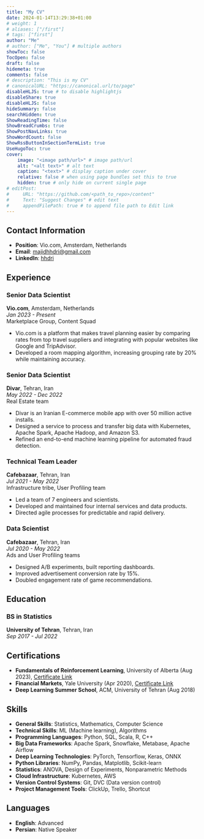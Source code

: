 ```yaml
---
title: "My CV"
date: 2024-01-14T13:29:38+01:00
# weight: 1
# aliases: ["/first"]
# tags: ["first"]
author: "Me"
# author: ["Me", "You"] # multiple authors
showToc: false
TocOpen: false
draft: false
hidemeta: true
comments: false
# description: "This is my CV"
# canonicalURL: "https://canonical.url/to/page"
disableHLJS: true # to disable highlightjs
disableShare: true
disableHLJS: false
hideSummary: false
searchHidden: true
ShowReadingTime: false
ShowBreadCrumbs: true
ShowPostNavLinks: true
ShowWordCount: false
ShowRssButtonInSectionTermList: true
UseHugoToc: true
cover:
    image: "<image path/url>" # image path/url
    alt: "<alt text>" # alt text
    caption: "<text>" # display caption under cover
    relative: false # when using page bundles set this to true
    hidden: true # only hide on current single page
# editPost:
#     URL: "https://github.com/<path_to_repo>/content"
#     Text: "Suggest Changes" # edit text
#     appendFilePath: true # to append file path to Edit link
---
```


## Contact Information
- **Position**: Vio.com, Amsterdam, Netherlands
- **Email**: majidhhdri@gmail.com
- **LinkedIn**: [hhdri](https://www.linkedin.com/in/hhdri)
<!-- - **Phone**: +31 686 33 28 77 -->

## Experience

### Senior Data Scientist
**Vio.com**, Amsterdam, Netherlands  
*Jan 2023 - Present*  
Marketplace Group, Content Squad
- Vio.com is a platform that makes travel planning easier by comparing rates from top travel suppliers and integrating with popular websites like Google and TripAdvisor.
- Developed a room mapping algorithm, increasing grouping rate by 20% while maintaining accuracy.

### Senior Data Scientist
**Divar**, Tehran, Iran  
*May 2022 - Dec 2022*  
Real Estate team  
- Divar is an Iranian E-commerce mobile app with over 50 million active installs.
- Designed a service to process and transfer big data with Kubernetes, Apache Spark, Apache Hadoop, and Amazon S3.
- Refined an end-to-end machine learning pipeline for automated fraud detection.

### Technical Team Leader
**Cafebazaar**, Tehran, Iran  
*Jul 2021 - May 2022*  
Infrastructure tribe, User Profiling team  
- Led a team of 7 engineers and scientists.
- Developed and maintained four internal services and data products.
- Directed agile processes for predictable and rapid delivery.

### Data Scientist
**Cafebazaar**, Tehran, Iran  
*Jul 2020 - May 2022*  
Ads and User Profiling teams  
- Designed A/B experiments, built reporting dashboards.
- Improved advertisement conversion rate by 15%.
- Doubled engagement rate of game recommendations.

## Education

### BS in Statistics
**University of Tehran**, Tehran, Iran  
*Sep 2017 - Jul 2022*

## Certifications

- **Fundamentals of Reinforcement Learning**, University of Alberta (Aug 2023), [Certificate Link](https://coursera.org/share/5753c0988f7c4e6c853bf665e5e41e38)
- **Financial Markets**, Yale University (Apr 2020), [Certificate Link](https://coursera.org/share/893fe6d6fc9cd8ad2ae1f39a04ec0354)
- **Deep Learning Summer School**, ACM, University of Tehran (Aug 2018)

## Skills

- **General Skills**: Statistics, Mathematics, Computer Science
- **Technical Skills**: ML (Machine learning), Algorithms
- **Programming Languages**: Python, SQL, Scala, R, C++
- **Big Data Frameworks**: Apache Spark, Snowflake, Metabase, Apache Airflow
- **Deep Learning Technologies**: PyTorch, Tensorflow, Keras, ONNX
- **Python Libraries**: NumPy, Pandas, Matplotlib, Scikit-learn
- **Statistics**: ANOVA, Design of Experiments, Nonparametric Methods
- **Cloud Infrastructure**: Kubernetes, AWS
- **Version Control Systems**: Git, DVC (Data version control)
- **Project Management Tools**: ClickUp, Trello, Shortcut

## Languages

- **English**: Advanced
- **Persian**: Native Speaker